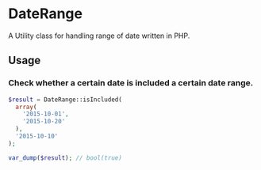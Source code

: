 # DateRange

A Utility class for handling range of date written in PHP.

## Usage

### Check whether a certain date is included a certain date range.

```php
$result = DateRange::isIncluded(
  array(
    '2015-10-01',
    '2015-10-20'
  ),
  '2015-10-10'
);

var_dump($result); // bool(true)
```

